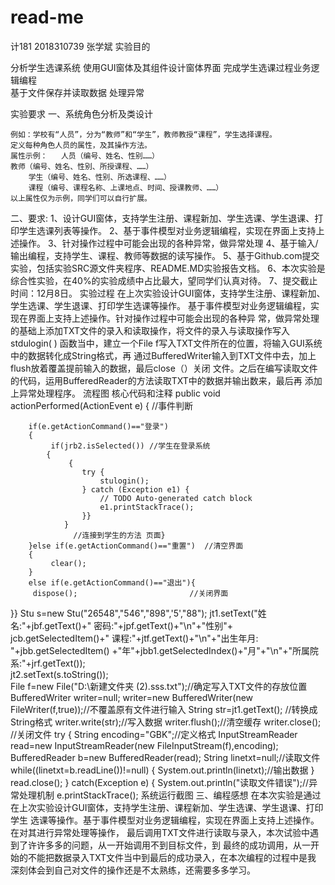 # read-me
计181 2018310739 张学斌
实验目的

  分析学生选课系统
  使用GUI窗体及其组件设计窗体界面 
  完成学生选课过程业务逻辑编程  
  基于文件保存并读取数据 
  处理异常
  
实验要求
  一、系统角色分析及类设计
  
    例如：学校有“人员”，分为“教师”和“学生”，教师教授“课程”，学生选择课程。
    定义每种角色人员的属性，及其操作方法。
    属性示例：	人员（编号、姓名、性别……）
    教师（编号、姓名、性别、所授课程、……）
		学生（编号、姓名、性别、所选课程、……）
		课程（编号、课程名称、上课地点、时间、授课教师、……）
    以上属性仅为示例，同学们可以自行扩展。
    
  二、要求:
    1、设计GUI窗体，支持学生注册、课程新加、学生选课、学生退课、打印学生选课列表等操作。
    2、基于事件模型对业务逻辑编程，实现在界面上支持上述操作。
    3、针对操作过程中可能会出现的各种异常，做异常处理
    4、基于输入/输出编程，支持学生、课程、教师等数据的读写操作。
    5、基于Github.com提交实验，包括实验SRC源文件夹程序、README.MD实验报告文档。
    6、本次实验是综合性实验，在40%的实验成绩中占比最大，望同学们认真对待。
    7、提交截止时间：12月8日。
实验过程
    在上次实验设计GUI窗体，支持学生注册、课程新加、学生选课、学生退课、打印学生选课等操作。
基于事件模型对业务逻辑编程，实现在界面上支持上述操作。针对操作过程中可能会出现的各种异
常，做异常处理的基础上添加TXT文件的录入和读取操作，将文件的录入与读取操作写入stdulogin( )
函数当中，建立一个File f写入TXT文件所在的位置，将输入GUI系统中的数据转化成String格式，再
通过BufferedWriter输入到TXT文件中去，加上flush放着覆盖提前输入的数据，最后close（）关闭
文件。之后在编写读取文件的代码，运用BufferedReader的方法读取TXT中的数据并输出数来，最后再
添加上异常处理程序。
流程图
核心代码和注释
public void actionPerformed(ActionEvent e) {            //事件判断

        if(e.getActionCommand()=="登录")  
        {  
             if(jrb2.isSelected()) //学生在登录系统  
            {           
                 {
					try {
						stulogin();
					} catch (Exception e1) {
						// TODO Auto-generated catch block
						e1.printStackTrace();
					}}
				} 
                  //连接到学生的方法 页面}
        }else if(e.getActionCommand()=="重置")  //清空界面
        {  
        	 clear();  
        }             
        else if(e.getActionCommand()=="退出"){
       	 dispose(); 						//关闭界面      
}}
 Stu s=new Stu("26548","546","898",'5',"88");
    	jt1.setText("姓名:"+jbf.getText()+"  密码:"+jpf.getText()+"\n"+"性别"+
    jcb.getSelectedItem()+"  课程:"+jtf.getText()+"\n"+"出生年月: "+jbb.getSelectedItem()
    +"年"+jbb1.getSelectedIndex()+"月"+"\n"+"所属院系:"+jrf.getText());       
    	jt2.setText(s.toString());	
File f=new File("D:\\新建文件夹 (2).sss.txt");//确定写入TXT文件的存放位置
      	BufferedWriter writer=null;
    	writer=new BufferedWriter(new FileWriter(f,true));//不覆盖原有文件进行输入
      	String str=jt1.getText();  //转换成String格式
      	writer.write(str);//写入数据
    	writer.flush();//清空缓存
    	writer.close(); //关闭文件
      	try {
      		String encoding="GBK";//定义格式
    		InputStreamReader read=new InputStreamReader(new FileInputStream(f),encoding);
    		BufferedReader b=new BufferedReader(read);
    		String linetxt=null;//读取文件
    		while((linetxt=b.readLine())!=null) {
    			System.out.println(linetxt);//输出数据
    		}
    		read.close(); 
    		}
      	catch(Exception e) {
      		System.out.println("读取文件错误");//异常处理机制
      		e.printStackTrace();
系统运行截图
三、编程感想
    在本次实验是通过在上次实验设计GUI窗体，支持学生注册、课程新加、学生选课、学生退课、打印学生
选课等操作。基于事件模型对业务逻辑编程，实现在界面上支持上述操作。在对其进行异常处理等操作，
最后调用TXT文件进行读取与录入，本次试验中遇到了许许多多的问题，从一开始调用不到目标文件，到
最终的成功调用，从一开始的不能把数据录入TXT文件当中到最后的成功录入，在本次编程的过程中是我
深刻体会到自己对文件的操作还是不太熟练，还需要多多学习。
